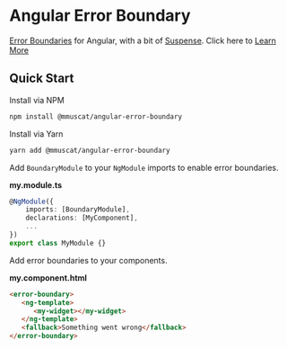 # Angular Error Boundary

[Error Boundaries](https://reactjs.org/docs/error-boundaries.html) for Angular, with a bit of [Suspense](https://reactjs.org/docs/concurrent-mode-suspense.html). Click here to [Learn More](https://mmuscat.github.io/angular-composition-api/docs/boundary/setup)

## Quick Start

Install via NPM

```bash
npm install @mmuscat/angular-error-boundary
```

Install via Yarn

```bash
yarn add @mmuscat/angular-error-boundary
```

Add `BoundaryModule` to your `NgModule` imports to enable error boundaries.

**my.module.ts**

```ts
@NgModule({
    imports: [BoundaryModule],
    declarations: [MyComponent],
    ...
})
export class MyModule {}
```

Add error boundaries to your components.

**my.component.html**

```html
<error-boundary>
   <ng-template>
      <my-widget></my-widget>
   </ng-template>
   <fallback>Something went wrong</fallback>
</error-boundary>
```
